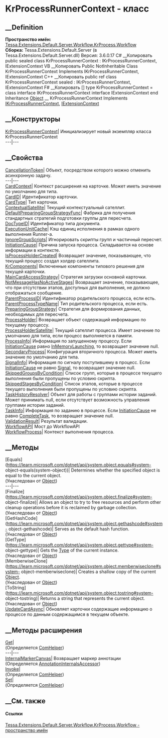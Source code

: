 # KrProcessRunnerContext - класс
##  __Definition
 **Пространство имён:**
[Tessa.Extensions.Default.Server.Workflow.KrProcess.Workflow](N_Tessa_Extensions_Default_Server_Workflow_KrProcess_Workflow.htm)  
 **Сборка:** Tessa.Extensions.Default.Server (в
Tessa.Extensions.Default.Server.dll) Версия: 3.6.0.17
C# __Копировать
     public sealed class KrProcessRunnerContext : IKrProcessRunnerContext, 
    	IExtensionContext
VB __Копировать
     Public NotInheritable Class KrProcessRunnerContext
    	Implements IKrProcessRunnerContext, IExtensionContext
C++ __Копировать
     public ref class KrProcessRunnerContext sealed : IKrProcessRunnerContext, 
    	IExtensionContext
F# __Копировать
     [<SealedAttribute>]
    type KrProcessRunnerContext = 
        class
            interface IKrProcessRunnerContext
            interface IExtensionContext
        end
Inheritance
    [Object](https://learn.microsoft.com/dotnet/api/system.object) __ KrProcessRunnerContext
Implements
    [IKrProcessRunnerContext](T_Tessa_Extensions_Default_Server_Workflow_KrProcess_Workflow_IKrProcessRunnerContext.htm), [IExtensionContext](T_Tessa_Extensions_IExtensionContext.htm)
##  __Конструкторы
[KrProcessRunnerContext](M_Tessa_Extensions_Default_Server_Workflow_KrProcess_Workflow_KrProcessRunnerContext__ctor.htm)|
Инициализирует новый экземпляр класса KrProcessRunnerContext  
---|---  
##  __Свойства
[CancellationToken](P_Tessa_Extensions_Default_Server_Workflow_KrProcess_Workflow_KrProcessRunnerContext_CancellationToken.htm)|
Объект, посредством которого можно отменить асинхронную задачу.  
---|---  
[CardContext](P_Tessa_Extensions_Default_Server_Workflow_KrProcess_Workflow_KrProcessRunnerContext_CardContext.htm)|
Контекст расширения на карточке. Может иметь значение по умолчанию для типа.  
[CardID](P_Tessa_Extensions_Default_Server_Workflow_KrProcess_Workflow_KrProcessRunnerContext_CardID.htm)|
Идентификатор карточки.  
[CardType](P_Tessa_Extensions_Default_Server_Workflow_KrProcess_Workflow_KrProcessRunnerContext_CardType.htm)|
Тип карточки.  
[ContextualSatellite](P_Tessa_Extensions_Default_Server_Workflow_KrProcess_Workflow_KrProcessRunnerContext_ContextualSatellite.htm)|
Текущий контекстуальный сателлит.  
[DefaultPreparingGroupStrategyFunc](P_Tessa_Extensions_Default_Server_Workflow_KrProcess_Workflow_KrProcessRunnerContext_DefaultPreparingGroupStrategyFunc.htm)|
Фабрика для получения стандартных стратегий подготовки группы для пересчета.  
[DocTypeID](P_Tessa_Extensions_Default_Server_Workflow_KrProcess_Workflow_KrProcessRunnerContext_DocTypeID.htm)|
Идентификатор типа документа.  
[ExecutionUnitCache](P_Tessa_Extensions_Default_Server_Workflow_KrProcess_Workflow_KrProcessRunnerContext_ExecutionUnitCache.htm)|
Кэш единиц исполнения в рамках одного выполнения Runner-а.  
[IgnoreGroupScripts](P_Tessa_Extensions_Default_Server_Workflow_KrProcess_Workflow_KrProcessRunnerContext_IgnoreGroupScripts.htm)|
Игнорировать скрипты групп и частичный пересчет.  
[InitiationCause](P_Tessa_Extensions_Default_Server_Workflow_KrProcess_Workflow_KrProcessRunnerContext_InitiationCause.htm)|
Причина запуска процесса. Складывается на основе информации в контексте.  
[IsProcessHolderCreated](P_Tessa_Extensions_Default_Server_Workflow_KrProcess_Workflow_KrProcessRunnerContext_IsProcessHolderCreated.htm)|
Возвращает значение, показывающее, что текущий процесс создал холдер
сателлита.  
[KrComponents](P_Tessa_Extensions_Default_Server_Workflow_KrProcess_Workflow_KrProcessRunnerContext_KrComponents.htm)|
Включенные компоненты типового решения для текущей карточки.  
[MainCardAccessStrategy](P_Tessa_Extensions_Default_Server_Workflow_KrProcess_Workflow_KrProcessRunnerContext_MainCardAccessStrategy.htm)|
Стратегия загрузки основной карточки.  
[NotMessageHasNoActiveStages](P_Tessa_Extensions_Default_Server_Workflow_KrProcess_Workflow_KrProcessRunnerContext_NotMessageHasNoActiveStages.htm)|
Возвращает значение, показывающее, что при отсутствии этапов, доступных для
выполнения, не должно отображаться сообщение.  
[ParentProcessID](P_Tessa_Extensions_Default_Server_Workflow_KrProcess_Workflow_KrProcessRunnerContext_ParentProcessID.htm)|
Идентификатор родительского процесса, если есть.  
[ParentProcessTypeName](P_Tessa_Extensions_Default_Server_Workflow_KrProcess_Workflow_KrProcessRunnerContext_ParentProcessTypeName.htm)|
Тип родительского процесса, если есть.  
[PreparingGroupStrategy](P_Tessa_Extensions_Default_Server_Workflow_KrProcess_Workflow_KrProcessRunnerContext_PreparingGroupStrategy.htm)|
Стратегия для формирования данных, необходимых для пересчета.  
[ProcessHolder](P_Tessa_Extensions_Default_Server_Workflow_KrProcess_Workflow_KrProcessRunnerContext_ProcessHolder.htm)|
Возвращает объект содержащий информацию по текущему процессу.  
[ProcessHolderSatellite](P_Tessa_Extensions_Default_Server_Workflow_KrProcess_Workflow_KrProcessRunnerContext_ProcessHolderSatellite.htm)|
Текущий сателлит процесса. Имеет значение по умолчанию для типа, если процесс
выполняется в памяти.  
[ProcessInfo](P_Tessa_Extensions_Default_Server_Workflow_KrProcess_Workflow_KrProcessRunnerContext_ProcessInfo.htm)|
Информация по запущенному процессу. Если
[InitiationCause](P_Tessa_Extensions_Default_Server_Workflow_KrProcess_Workflow_IKrProcessRunnerContext_InitiationCause.htm)
равно
[InMemoryLaunching](T_Tessa_Extensions_Default_Server_Workflow_KrProcess_Workflow_KrProcessRunnerInitiationCause.htm),
то возвращает значение null.  
[SecondaryProcess](P_Tessa_Extensions_Default_Server_Workflow_KrProcess_Workflow_KrProcessRunnerContext_SecondaryProcess.htm)|
Конфигурация вторичного процесса. Может иметь значение по умолчанию для типа.  
[SignalInfo](P_Tessa_Extensions_Default_Server_Workflow_KrProcess_Workflow_KrProcessRunnerContext_SignalInfo.htm)|
Информация по сигналу поступившему в процесс. Если
[InitiationCause](P_Tessa_Extensions_Default_Server_Workflow_KrProcess_Workflow_IKrProcessRunnerContext_InitiationCause.htm)
не равно
[Signal](T_Tessa_Extensions_Default_Server_Workflow_KrProcess_Workflow_KrProcessRunnerInitiationCause.htm),
то возвращает значение null.  
[SkippedGroupsByCondition](P_Tessa_Extensions_Default_Server_Workflow_KrProcess_Workflow_KrProcessRunnerContext_SkippedGroupsByCondition.htm)|
Список групп, которые в процессе текущего выполнения были пропущены по условию
скрипта.  
[SkippedStagesByCondition](P_Tessa_Extensions_Default_Server_Workflow_KrProcess_Workflow_KrProcessRunnerContext_SkippedStagesByCondition.htm)|
Список этапов, которые в процессе текущего выполнения были пропущены по
условию скрипта.  
[TaskHistoryResolver](P_Tessa_Extensions_Default_Server_Workflow_KrProcess_Workflow_KrProcessRunnerContext_TaskHistoryResolver.htm)|
Объект для работы с группами истории заданий. Может принимать null, если
отсутствует возможность управления группами истории заданий.  
[TaskInfo](P_Tessa_Extensions_Default_Server_Workflow_KrProcess_Workflow_KrProcessRunnerContext_TaskInfo.htm)|
Информация по заданию в процессе. Если
[InitiationCause](P_Tessa_Extensions_Default_Server_Workflow_KrProcess_Workflow_IKrProcessRunnerContext_InitiationCause.htm)
не равно
[CompleteTask](T_Tessa_Extensions_Default_Server_Workflow_KrProcess_Workflow_KrProcessRunnerInitiationCause.htm),
то возвращает значение null.  
[ValidationResult](P_Tessa_Extensions_Default_Server_Workflow_KrProcess_Workflow_KrProcessRunnerContext_ValidationResult.htm)|
Результат валидации.  
[WorkflowAPI](P_Tessa_Extensions_Default_Server_Workflow_KrProcess_Workflow_KrProcessRunnerContext_WorkflowAPI.htm)|
Мост до WorkflowAPI  
[WorkflowProcess](P_Tessa_Extensions_Default_Server_Workflow_KrProcess_Workflow_KrProcessRunnerContext_WorkflowProcess.htm)|
Контекст выполнения процесса.  
## __Методы
[Equals](https://learn.microsoft.com/dotnet/api/system.object.equals#system-
object-equals\(system-object\))| Determines whether the specified object is
equal to the current object.  
(Унаследован от
[Object](https://learn.microsoft.com/dotnet/api/system.object))  
---|---  
[Finalize](https://learn.microsoft.com/dotnet/api/system.object.finalize#system-
object-finalize)| Allows an object to try to free resources and perform other
cleanup operations before it is reclaimed by garbage collection.  
(Унаследован от
[Object](https://learn.microsoft.com/dotnet/api/system.object))  
[GetHashCode](https://learn.microsoft.com/dotnet/api/system.object.gethashcode#system-
object-gethashcode)| Serves as the default hash function.  
(Унаследован от
[Object](https://learn.microsoft.com/dotnet/api/system.object))  
[GetType](https://learn.microsoft.com/dotnet/api/system.object.gettype#system-
object-gettype)| Gets the
[Type](https://learn.microsoft.com/dotnet/api/system.type) of the current
instance.  
(Унаследован от
[Object](https://learn.microsoft.com/dotnet/api/system.object))  
[MemberwiseClone](https://learn.microsoft.com/dotnet/api/system.object.memberwiseclone#system-
object-memberwiseclone)| Creates a shallow copy of the current
[Object](https://learn.microsoft.com/dotnet/api/system.object).  
(Унаследован от
[Object](https://learn.microsoft.com/dotnet/api/system.object))  
[ToString](https://learn.microsoft.com/dotnet/api/system.object.tostring#system-
object-tostring)| Returns a string that represents the current object.  
(Унаследован от
[Object](https://learn.microsoft.com/dotnet/api/system.object))  
[UpdateCardAsync](M_Tessa_Extensions_Default_Server_Workflow_KrProcess_Workflow_KrProcessRunnerContext_UpdateCardAsync.htm)|
Обновляет карточки содержащие информацию о процессе по данным содержащимся в
текущем объекте.  
## __Методы расширения
[Get](M_Tessa_Extensions_Default_Client_EDS_ComHelper_Get.htm)|  
(Определяется
[ComHelper](T_Tessa_Extensions_Default_Client_EDS_ComHelper.htm))  
---|---  
[InternalMarkerCanvas](M_Tessa_UI_Views_Charting_Annotations_AnnotationInternalsAccessor_InternalMarkerCanvas.htm)|
Возвращает маркер аннотации  
(Определяется
[AnnotationInternalsAccessor](T_Tessa_UI_Views_Charting_Annotations_AnnotationInternalsAccessor.htm))  
[Invoke](M_Tessa_Extensions_Default_Client_EDS_ComHelper_Invoke.htm)|  
(Определяется
[ComHelper](T_Tessa_Extensions_Default_Client_EDS_ComHelper.htm))  
[Set](M_Tessa_Extensions_Default_Client_EDS_ComHelper_Set.htm)|  
(Определяется
[ComHelper](T_Tessa_Extensions_Default_Client_EDS_ComHelper.htm))  
##  __См. также
#### Ссылки
[Tessa.Extensions.Default.Server.Workflow.KrProcess.Workflow - пространство
имён](N_Tessa_Extensions_Default_Server_Workflow_KrProcess_Workflow.htm)
